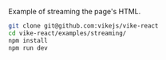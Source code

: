 Example of streaming the page's HTML.

```bash
git clone git@github.com:vikejs/vike-react
cd vike-react/examples/streaming/
npm install
npm run dev
```
